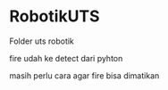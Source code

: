 # RobotikUTS
Folder uts robotik

fire udah ke detect dari pyhton

masih perlu cara agar fire bisa dimatikan
